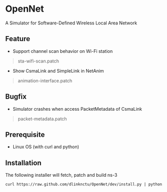 OpenNet
=======
A Simulator for Software-Defined Wireless Local Area Network

Feature
-------
* Support channel scan behavior on Wi-Fi station
> sta-wifi-scan.patch
* Show CsmaLink and SimpleLink in NetAnim
> animation-interface.patch

Bugfix
------
* Simulator crashes when access PacketMetadata of CsmaLink
> packet-metadata.patch

Prerequisite
------------
* Linux OS (with curl and python)

Installation
------------
The following installer will fetch, patch and build ns-3

	curl https://raw.github.com/dlinknctu/OpenNet/dev/install.py | python
